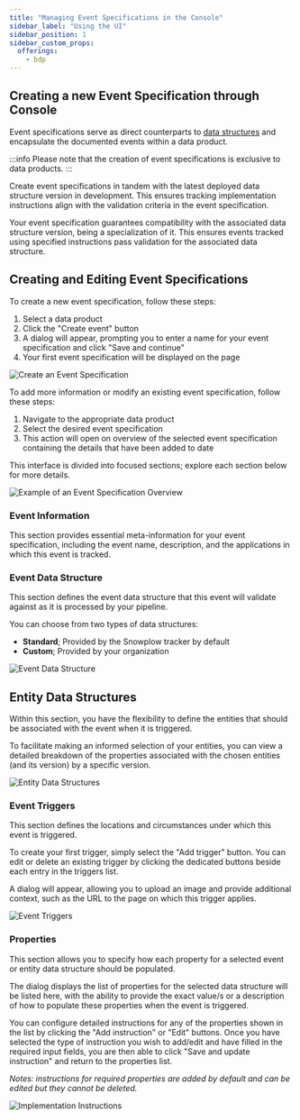 ```yaml
---
title: "Managing Event Specifications in the Console"
sidebar_label: "Using the UI"
sidebar_position: 1
sidebar_custom_props:
  offerings:
    - bdp
---
```


## Creating a new Event Specification through Console

Event specifications serve as direct counterparts to [data structures](/docs/data-product-studio/managing-your-data-structures/ui/index.md) and encapsulate the documented events within a data product.

:::info
Please note that the creation of event specifications is exclusive to data products.
:::

Create event specifications in tandem with the latest deployed data structure version in development. This ensures tracking implementation instructions align with the validation criteria in the event specification.

Your event specification guarantees compatibility with the associated data structure version, being a specialization of it. This ensures events tracked using specified instructions pass validation for the associated data structure.

## Creating and Editing Event Specifications

To create a new event specification, follow these steps:

1. Select a data product
2. Click the "Create event" button
3. A dialog will appear, prompting you to enter a name for your event specification and click "Save and continue"
4. Your first event specification will be displayed on the page

![Create an Event Specification](images/create-event-specification.png)

To add more information or modify an existing event specification, follow these steps:

1. Navigate to the appropriate data product
2. Select the desired event specification
3. This action will open on overview of the selected event specification containing the details that have been added to date

This interface is divided into focused sections; explore each section below for more details.

![Example of an Event Specification Overview](images/event-specification-overview.png)

### Event Information

This section provides essential meta-information for your event specification, including the event name, description, and the applications in which this event is tracked.

### Event Data Structure

This section defines the event data structure that this event will validate against as it is processed by your pipeline.

You can choose from two types of data structures:

- **Standard**; Provided by the Snowplow tracker by default
- **Custom**; Provided by your organization

![Event Data Structure](images/event-data-structure.png)

## Entity Data Structures

Within this section, you have the flexibility to define the entities that should be associated with the event when it is triggered.

To facilitate making an informed selection of your entities, you can view a detailed breakdown of the properties associated with the chosen entities (and its version) by a specific version.

![Entity Data Structures](images/entity-data-structures.png)

### Event Triggers

This section defines the locations and circumstances under which this event is triggered.

To create your first trigger, simply select the "Add trigger" button. You can edit or delete an existing trigger by clicking the dedicated buttons beside each entry in the triggers list.

A dialog will appear, allowing you to upload an image and provide additional context, such as the URL to the page on which this trigger applies.

![Event Triggers](images/event-triggers.png)

### Properties

This section allows you to specify how each property for a selected event or entity data structure should be populated.

The dialog displays the list of properties for the selected data structure will be listed here, with the ability to provide the exact value/s or a description of how to populate these properties when the event is triggered.

You can configure detailed instructions for any of the properties shown in the list by clicking the "Add instruction" or "Edit" buttons. Once you have selected the type of instruction you wish to add/edit and have filled in the required input fields, you are then able to click "Save and update instruction" and return to the properties list.

*Notes: instructions for required properties are added by default and can be edited but they cannot be deleted.*

![Implementation Instructions](images/implementation-instructions.png)